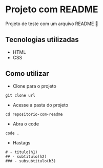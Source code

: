 # Projeto com README

Projeto de teste com um arquivo README 👾

##  Tecnologias utilizadas

- HTML
- CSS

## Como utilizar

* Clone para o projeto

```
git clone url
```

* Acesse a pasta do projeto

```
cd repositorio-com-readme
```

* Abra o code

```
code .
```

* Hastags

```
# - titulo(h1)
## - subtitulo(h2)
### - subsubtitulo(h3)
```
